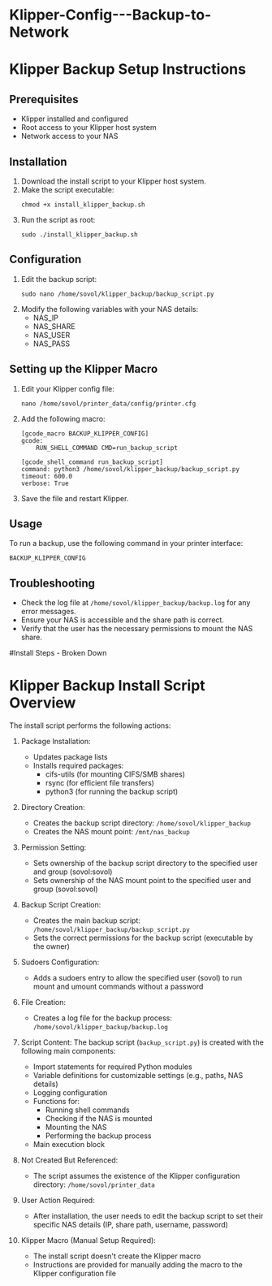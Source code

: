 # Klipper-Config---Backup-to-Network

# Klipper Backup Setup Instructions

## Prerequisites
- Klipper installed and configured
- Root access to your Klipper host system
- Network access to your NAS

## Installation

1. Download the install script to your Klipper host system.
2. Make the script executable:
   ```
   chmod +x install_klipper_backup.sh
   ```
3. Run the script as root:
   ```
   sudo ./install_klipper_backup.sh
   ```

## Configuration

1. Edit the backup script:
   ```
   sudo nano /home/sovol/klipper_backup/backup_script.py
   ```
2. Modify the following variables with your NAS details:
   - NAS_IP
   - NAS_SHARE
   - NAS_USER
   - NAS_PASS

## Setting up the Klipper Macro

1. Edit your Klipper config file:
   ```
   nano /home/sovol/printer_data/config/printer.cfg
   ```
2. Add the following macro:
   ```
   [gcode_macro BACKUP_KLIPPER_CONFIG]
   gcode:
       RUN_SHELL_COMMAND CMD=run_backup_script

   [gcode_shell_command run_backup_script]
   command: python3 /home/sovol/klipper_backup/backup_script.py
   timeout: 600.0
   verbose: True
   ```
3. Save the file and restart Klipper.

## Usage

To run a backup, use the following command in your printer interface:
```
BACKUP_KLIPPER_CONFIG
```

## Troubleshooting

- Check the log file at `/home/sovol/klipper_backup/backup.log` for any error messages.
- Ensure your NAS is accessible and the share path is correct.
- Verify that the user has the necessary permissions to mount the NAS share.

#Install Steps - Broken Down
# Klipper Backup Install Script Overview

The install script performs the following actions:

1. Package Installation:
   - Updates package lists
   - Installs required packages:
     * cifs-utils (for mounting CIFS/SMB shares)
     * rsync (for efficient file transfers)
     * python3 (for running the backup script)

2. Directory Creation:
   - Creates the backup script directory:
     `/home/sovol/klipper_backup`
   - Creates the NAS mount point:
     `/mnt/nas_backup`

3. Permission Setting:
   - Sets ownership of the backup script directory to the specified user and group (sovol:sovol)
   - Sets ownership of the NAS mount point to the specified user and group (sovol:sovol)

4. Backup Script Creation:
   - Creates the main backup script:
     `/home/sovol/klipper_backup/backup_script.py`
   - Sets the correct permissions for the backup script (executable by the owner)

5. Sudoers Configuration:
   - Adds a sudoers entry to allow the specified user (sovol) to run mount and umount commands without a password

6. File Creation:
   - Creates a log file for the backup process:
     `/home/sovol/klipper_backup/backup.log`

7. Script Content:
   The backup script (`backup_script.py`) is created with the following main components:
   - Import statements for required Python modules
   - Variable definitions for customizable settings (e.g., paths, NAS details)
   - Logging configuration
   - Functions for:
     * Running shell commands
     * Checking if the NAS is mounted
     * Mounting the NAS
     * Performing the backup process
   - Main execution block

8. Not Created But Referenced:
   - The script assumes the existence of the Klipper configuration directory:
     `/home/sovol/printer_data`

9. User Action Required:
   - After installation, the user needs to edit the backup script to set their specific NAS details (IP, share path, username, password)

10. Klipper Macro (Manual Setup Required):
    - The install script doesn't create the Klipper macro
    - Instructions are provided for manually adding the macro to the Klipper configuration file



